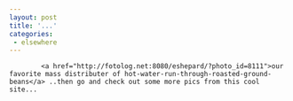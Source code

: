 ```yaml
---
layout: post
title: '...'
categories:
 - elsewhere
---
```


			<a href="http://fotolog.net:8080/eshepard/?photo_id=8111">our favorite mass distributer of hot-water-run-through-roasted-ground-beans</a> ..then go and check out some more pics from this cool site...


